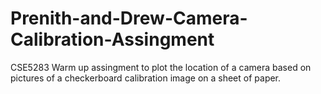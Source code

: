 # Prenith-and-Drew-Camera-Calibration-Assingment
CSE5283 Warm up assingment to plot the location of a camera based on pictures of a checkerboard calibration image on a sheet of paper.
